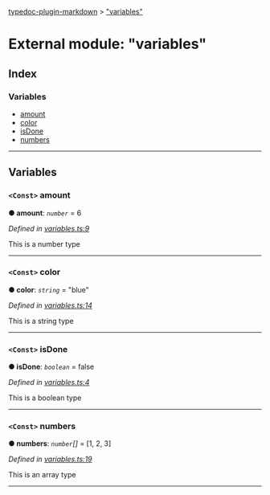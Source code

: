 [typedoc-plugin-markdown](../README.md) > ["variables"](../modules/_variables_.md)

# External module: "variables"

## Index

### Variables

* [amount](_variables_.md#amount)
* [color](_variables_.md#color)
* [isDone](_variables_.md#isdone)
* [numbers](_variables_.md#numbers)

---

## Variables
<a id="amount"></a>

### `<Const>` amount

**●  amount**:  *`number`*  = 6

*Defined in [variables.ts:9](https://github.com/tgreyjs/typedoc-plugin-markdown/blob/master/tests/src/variables.ts#L9)*

This is a number type

___

<a id="color"></a>

### `<Const>` color

**●  color**:  *`string`*  = "blue"

*Defined in [variables.ts:14](https://github.com/tgreyjs/typedoc-plugin-markdown/blob/master/tests/src/variables.ts#L14)*

This is a string type

___

<a id="isdone"></a>

### `<Const>` isDone

**●  isDone**:  *`boolean`*  = false

*Defined in [variables.ts:4](https://github.com/tgreyjs/typedoc-plugin-markdown/blob/master/tests/src/variables.ts#L4)*

This is a boolean type

___

<a id="numbers"></a>

### `<Const>` numbers

**●  numbers**:  *`number`[]*  =  [1, 2, 3]

*Defined in [variables.ts:19](https://github.com/tgreyjs/typedoc-plugin-markdown/blob/master/tests/src/variables.ts#L19)*

This is an array type

___

